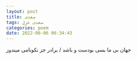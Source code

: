 ```yaml
---
layout: post
title: سعدی
tags: سعدی غزل
categories: poem
date: 2022-06-06 06:34:43
---
```


جهان بی ما بسی بودست و باشد / برادر جز نکونامی میندوز
